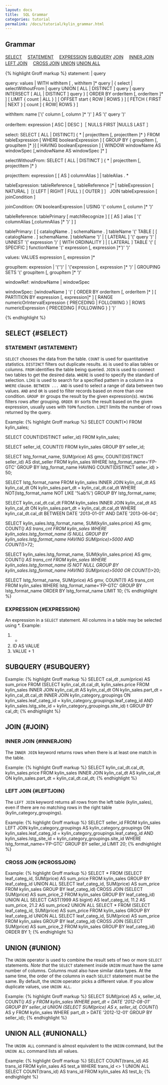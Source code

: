 ```yaml
---
layout: docs
title:  SQL Grammar
categories: tutorial
permalink: /docs/tutorial/kylin_grammar.html
---
```

   
## Grammar

[SELECT](#SELECT)
　[STATEMENT](#STATEMENT)
　[EXPRESSION](#EXPRESSION)
[SUBQUERY](#SUBQUERY)
[JOIN](#JOIN)
　[INNER JOIN](#INNERJOIN)
　[LEFT JOIN](#LEFTJOIN)
　[CROSS JOIN](#CROSSJOIN)
[UNION](#UNION)
[UNION ALL](#UNIONALL)

{% highlight Groff markup %}
statement:
|  query

query:
      values
  |  WITH withItem [ , withItem ]* query
  |   {
          select
      |  selectWithoutFrom
      |  query UNION [ ALL | DISTINCT ] query
      |  query INTERSECT [ ALL | DISTINCT ] query
      }
      [ ORDER BY orderItem [, orderItem ]* ]
      [ LIMIT { count | ALL } ]
      [ OFFSET start { ROW | ROWS } ]
      [ FETCH { FIRST | NEXT } [ count ] { ROW| ROWS } ]

withItem:
      name
      ['(' column [, column ]* ')' ]
      AS '(' query ')'

orderItem:
      expression [ ASC | DESC ]［ NULLS FIRST |NULLS LAST ］

select:
      SELECT [ ALL | DISTINCT]
          { * | projectItem [, projectItem ]* }
      FROM tableExpression
      [ WHERE booleanExpression ]
      [ GROUP BY { groupItem [, groupItem ]* }]
      [ HAVING booleanExpression ]
      [ WINDOW windowName AS windowSpec [,windowName AS windowSpec ]* ]

selectWithoutFrom:
      SELECT [ ALL | DISTINCT ]
          { * | projectItem [, projectItem ]* }

projectItem:
      expression [ [ AS ] columnAlias ]
  |  tableAlias . *

tableExpression:
      tableReference [, tableReference ]*
  |  tableExpression [ NATURAL ]［( LEFT | RIGHT | FULL ) [ OUTER ] ］ JOIN tableExpression [ joinCondition ]

joinCondition:
      ON booleanExpression
  |  USING '(' column [, column ]* ')'

tableReference:
      tablePrimary
      [ matchRecognize ]
      [ [ AS ] alias [ '(' columnAlias [,columnAlias ]* ')' ] ]

tablePrimary:
      [ [ catalogName . ] schemaName . ] tableName
      '(' TABLE [ [ catalogName . ] schemaName. ] tableName ')'
  |   [ LATERAL ] '(' query ')'
  |  UNNEST '(' expression ')' [ WITH ORDINALITY ]
  |   [ LATERAL ] TABLE '(' [ SPECIFIC ] functionName '(' expression [, expression ]*')' ')'

values:
      VALUES expression [, expression ]*

groupItem:
      expression
  |   '('')'
  |   '('expression [, expression ]* ')'
  |  GROUPING SETS '(' groupItem [, groupItem ]* ')'

windowRef:
      windowName
  |  windowSpec

windowSpec:
      [windowName ]
      '('
      [ ORDER BY orderItem [, orderItem ]* ]
      [ PARTITION BY expression [, expression]* ]
      [
          RANGE numericOrIntervalExpression { PRECEDING | FOLLOWING }
      |  ROWS numericExpression { PRECEDING | FOLLOWING }
      ]
    ')'
 
{% endhighlight %}
 
## SELECT {#SELECT}

### STATEMENT {#STATEMENT}
```SELECT``` chooses the data from the table. ```COUNT``` is used for quantitative statistics. ```DISTINCT``` filters out duplicate results. ```AS``` is used to alias tables or columns. ```FROM``` identifies the table being queried. ```JOIN``` is used to connect two tables to get the desired data. ```WHERE``` is used to specify the standard of selection. ```LIKE``` is used to search for a specified pattern in a column in a ```WHERE``` clause. ```BETWEEN ... AND``` is used to select a range of data between two values. ```AND``` and ```OR``` is used to filter records based on more than one condition. ```GROUP BY``` groups the result by the given expression(s). ```HAVING``` filters rows after grouping. ```ORDER BY``` sorts the result based on the given expression, usually uses with ```TOPN``` function. ```LIMIT``` limits the number of rows returned by the query.

Example:
{% highlight Groff markup %}
SELECT COUNT(*) FROM kylin_sales;

SELECT COUNT(DISTINCT seller_id) FROM kylin_sales;

SELECT seller_id, COUNT(1) FROM kylin_sales GROUP BY seller_id;

SELECT lstg_format_name, SUM(price) AS gmv, COUNT(DISTINCT seller_id) AS dist_seller FROM kylin_sales WHERE lstg_format_name='FP-GTC' GROUP BY lstg_format_name HAVING COUNT(DISTINCT seller_id) > 50;

SELECT lstg_format_name FROM kylin_sales INNER JOIN kylin_cal_dt AS kylin_cal_dt ON kylin_sales.part_dt = kylin_cal_dt.cal_dt WHERE NOT(lstg_format_name NOT LIKE '%ab%') GROUP BY lstg_format_name;

SELECT kylin_cal_dt.cal_dt FROM kylin_sales INNER JOIN kylin_cal_dt AS kylin_cal_dt ON kylin_sales.part_dt = kylin_cal_dt.cal_dt WHERE kylin_cal_dt.cal_dt BETWEEN DATE '2013-01-01' AND DATE '2013-06-04';

SELECT kylin_sales.lstg_format_name, SUM(kylin_sales.price) AS gmv, COUNT(*) AS trans_cnt FROM kylin_sales WHERE kylin_sales.lstg_format_name IS NULL GROUP BY kylin_sales.lstg_format_name HAVING SUM(price)>5000 AND COUNT(*)>72; 

SELECT kylin_sales.lstg_format_name, SUM(kylin_sales.price) AS gmv, COUNT(*) AS trans_cnt FROM kylin_sales WHERE kylin_sales.lstg_format_name IS NOT NULL GROUP BY kylin_sales.lstg_format_name HAVING SUM(price)>5000 OR COUNT(*)>20;

SELECT lstg_format_name, SUM(price) AS gmv, COUNT(1) AS trans_cnt FROM kylin_sales WHERE lstg_format_name='FP-GTC' GROUP BY lstg_format_name ORDER BY lstg_format_name LIMIT 10; 
{% endhighlight %}

### EXPRESSION {#EXPRESSION}
An expression in a ```SELECT``` statement. All columns in a table may be selected using *.
Example:
1. *
2. ID AS VALUE
3. VALUE + 1

## SUBQUERY {#SUBQUERY}

Example:
{% highlight Groff markup %}
SELECT cal_dt ,sum(price) AS sum_price FROM (SELECT kylin_cal_dt.cal_dt, kylin_sales.price FROM kylin_sales INNER JOIN kylin_cal_dt AS kylin_cal_dt ON kylin_sales.part_dt = kylin_cal_dt.cal_dt INNER JOIN kylin_category_groupings ON kylin_sales.leaf_categ_id = kylin_category_groupings.leaf_categ_id AND kylin_sales.lstg_site_id = kylin_category_groupings.site_id) t GROUP BY cal_dt;
{% endhighlight %}

## JOIN {#JOIN}

### INNER JOIN {#INNERJOIN}
The ```INNER JOIN``` keyword returns rows when there is at least one match in the table.

Example:
{% highlight Groff markup %}
SELECT kylin_cal_dt.cal_dt, kylin_sales.price FROM kylin_sales INNER JOIN kylin_cal_dt AS kylin_cal_dt ON kylin_sales.part_dt = kylin_cal_dt.cal_dt;
{% endhighlight %}

### LEFT JOIN {#LEFTJOIN}
The ```LEFT JOIN``` keyword returns all rows from the left table (kylin_sales), even if there are no matching rows in the right table (kylin_category_groupings).

Example:
{% highlight Groff markup %}
SELECT seller_id FROM kylin_sales LEFT JOIN kylin_category_groupings AS kylin_category_groupings ON kylin_sales.leaf_categ_id = kylin_category_groupings.leaf_categ_id AND kylin_sales.lstg_site_id = kylin_category_groupings.site_id WHERE lstg_format_name='FP-GTC' GROUP BY seller_id LIMIT 20;
{% endhighlight %}

### CROSS JOIN {#CROSSJOIN}
Example:
{% highlight Groff markup %}
SELECT * FROM (SELECT leaf_categ_id, SUM(price) AS sum_price FROM kylin_sales GROUP BY leaf_categ_id UNION ALL SELECT leaf_categ_id, SUM(price) AS sum_price FROM kylin_sales GROUP BY leaf_categ_id) CROSS JOIN (SELECT SUM(price) AS sum_price_2 FROM kylin_sales GROUP BY leaf_categ_id) UNION ALL SELECT CAST(1999 AS bigint) AS leaf_categ_id, 11.2 AS sum_price, 21.2 AS sum_price2 UNION ALL SELECT * FROM (SELECT leaf_categ_id, SUM(price) AS sum_price FROM kylin_sales GROUP BY leaf_categ_id UNION ALL SELECT leaf_categ_id, SUM(price) AS sum_price FROM kylin_sales GROUP BY leaf_categ_id) CROSS JOIN (SELECT SUM(price) AS sum_price_2 FROM kylin_sales GROUP BY leaf_categ_id) ORDER BY 1;
{% endhighlight %}

## UNION {#UNION}
The ```UNION``` operator is used to combine the result sets of two or more ```SELECT``` statements.
*Note that* the ```SELECT``` statement inside ```UNION``` must have the same number of columns. Columns must also have similar data types. At the same time, the order of the columns in each ```SELECT``` statement must be the same.
By default, the ```UNION``` operator picks a different value. If you allow duplicate values, use ```UNION ALL```.

Example:
{% highlight Groff markup %}
SELECT SUM(price) AS x, seller_id, COUNT(*) AS y FROM kylin_sales WHERE part_dt < DATE '2012-08-01' GROUP BY seller_id UNION (SELECT SUM(price) AS x, seller_id, COUNT(*) AS y FROM kylin_sales WHERE part_dt > DATE '2012-12-01' GROUP BY seller_id);
{% endhighlight %}

## UNION ALL {#UNIONALL}
The ```UNION ALL``` command is almost equivalent to the ```UNION``` command, but the ```UNION ALL``` command lists all values.

Example:
{% highlight Groff markup %}
SELECT COUNT(trans_id) AS trans_id FROM kylin_sales AS test_a WHERE trans_id <> 1 UNION ALL SELECT COUNT(trans_id) AS trans_id FROM kylin_sales AS test_b;
{% endhighlight %}